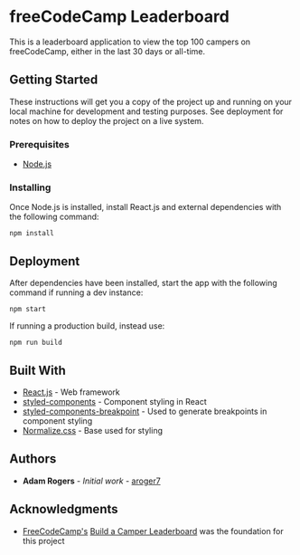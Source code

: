 # freeCodeCamp Leaderboard

This is a leaderboard application to view the top 100 campers on freeCodeCamp, either in the last 30 days or all-time.

## Getting Started

These instructions will get you a copy of the project up and running on your local machine for development and testing purposes. See deployment for notes on how to deploy the project on a live system.

### Prerequisites

* [Node.js](https://nodejs.org)

### Installing

Once Node.js is installed, install React.js and external dependencies with the following command: 

```
npm install
```

## Deployment

After dependencies have been installed, start the app with the following command if running a dev instance:

```
npm start
```

If running a production build, instead use:

```
npm run build
```

## Built With

* [React.js](https://reactjs.org/) - Web framework
* [styled-components](https://www.styled-components.com/) - Component styling in React
* [styled-components-breakpoint](https://github.com/jameslnewell/styled-components-breakpoint) - Used to generate breakpoints in component styling
* [Normalize.css](https://necolas.github.io/normalize.css/) - Base used for styling

## Authors

* **Adam Rogers** - *Initial work* - [aroger7](https://github.com/PurpleBooth)

## Acknowledgments

* [FreeCodeCamp's](https://www.freecodecamp.org/) [Build a Camper Leaderboard](https://www.freecodecamp.org/challenges/build-a-camper-leaderboard) was the foundation for this project
